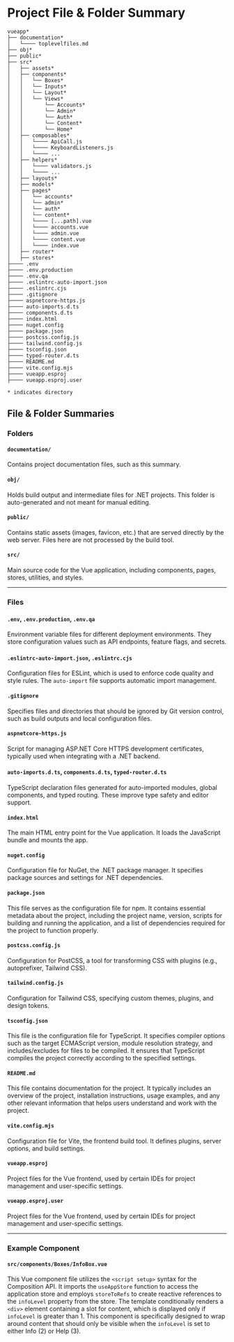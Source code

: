 # Project File & Folder Summary

```
vueapp*
├── documentation*
│   └──── toplevelfiles.md
├── obj*
├── public*
├── src*
│   ├── assets*
│   ├── components*
│   │   └── Boxes*
│   │   └── Inputs*
│   │   └── Layout*
│   │   └── Views*
│   │       └── Accounts*
│   │       └── Admin*
│   │       └── Auth*
│   │       └── Content*
│   │       └── Home*
│   ├── composables*
│   │   └──── ApiCall.js
│   │   └──── KeyboardListeners.js
│   │   └──── ...
│   ├── helpers*
│   │   └──── validators.js
│   │   └──── ...
│   ├── layouts*
│   ├── models*
│   ├── pages*
│   │   └── accounts*
│   │   └── admin*
│   │   └── auth*
│   │   └── content*
│   │   └──── [...path].vue
│   │   └──── accounts.vue
│   │   └──── admin.vue
│   │   └──── content.vue
│   │   └──── index.vue
│   ├── router*
│   ├── stores*
├──── .env
├──── .env.production
├──── .env.qa
├──── .eslintrc-auto-import.json
├──── .eslintrc.cjs
├──── .gitignore
├──── aspnetcore-https.js
├──── auto-imports.d.ts
├──── components.d.ts
├──── index.html
├──── nuget.config
├──── package.json
├──── postcss.config.js
├──── tailwind.config.js
├──── tsconfig.json
├──── typed-router.d.ts
├──── README.md
├──── vite.config.mjs
├──── vueapp.esproj
├──── vueapp.esproj.user

* indicates directory
```

## File & Folder Summaries

### Folders

#### `documentation/`
Contains project documentation files, such as this summary.

#### `obj/`
Holds build output and intermediate files for .NET projects. This folder is auto-generated and not meant for manual editing.

#### `public/`
Contains static assets (images, favicon, etc.) that are served directly by the web server. Files here are not processed by the build tool.

#### `src/`
Main source code for the Vue application, including components, pages, stores, utilities, and styles.

---

### Files

#### `.env`, `.env.production`, `.env.qa`
Environment variable files for different deployment environments. They store configuration values such as API endpoints, feature flags, and secrets.

#### `.eslintrc-auto-import.json`, `.eslintrc.cjs`
Configuration files for ESLint, which is used to enforce code quality and style rules. The `auto-import` file supports automatic import management.

#### `.gitignore`
Specifies files and directories that should be ignored by Git version control, such as build outputs and local configuration files.

#### `aspnetcore-https.js`
Script for managing ASP.NET Core HTTPS development certificates, typically used when integrating with a .NET backend.

#### `auto-imports.d.ts`, `components.d.ts`, `typed-router.d.ts`
TypeScript declaration files generated for auto-imported modules, global components, and typed routing. These improve type safety and editor support.

#### `index.html`
The main HTML entry point for the Vue application. It loads the JavaScript bundle and mounts the app.

#### `nuget.config`
Configuration file for NuGet, the .NET package manager. It specifies package sources and settings for .NET dependencies.

#### `package.json`
This file serves as the configuration file for npm. It contains essential metadata about the project, including the project name, version, scripts for building and running the application, and a list of dependencies required for the project to function properly.

#### `postcss.config.js`
Configuration for PostCSS, a tool for transforming CSS with plugins (e.g., autoprefixer, Tailwind CSS).

#### `tailwind.config.js`
Configuration for Tailwind CSS, specifying custom themes, plugins, and design tokens.

#### `tsconfig.json`
This file is the configuration file for TypeScript. It specifies compiler options such as the target ECMAScript version, module resolution strategy, and includes/excludes for files to be compiled. It ensures that TypeScript compiles the project correctly according to the specified settings.

#### `README.md`
This file contains documentation for the project. It typically includes an overview of the project, installation instructions, usage examples, and any other relevant information that helps users understand and work with the project.

#### `vite.config.mjs`
Configuration file for Vite, the frontend build tool. It defines plugins, server options, and build settings.

#### `vueapp.esproj`
Project files for the Vue frontend, used by certain IDEs for project management and user-specific settings.

#### `vueapp.esproj.user`
Project files for the Vue frontend, used by certain IDEs for project management and user-specific settings.

---

### Example Component

#### `src/components/Boxes/InfoBox.vue`
This Vue component file utilizes the `<script setup>` syntax for the Composition API. It imports the `useAppStore` function to access the application store and employs `storeToRefs` to create reactive references to the `infoLevel` property from the store. The template conditionally renders a `<div>` element containing a slot for content, which is displayed only if `infoLevel` is greater than 1. This component is specifically designed to wrap around content that should only be visible when the `infoLevel` is set to either Info (2) or Help (3).